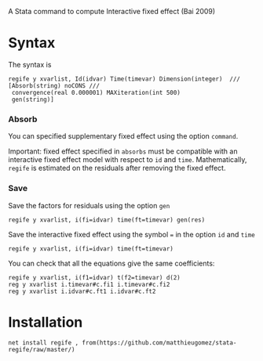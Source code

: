 
A Stata command to compute Interactive fixed effect (Bai 2009)

# Syntax
The syntax is

```
regife y xvarlist, Id(idvar) Time(timevar) Dimension(integer)  ///
[Absorb(string) noCONS ///
 convergence(real 0.000001) MAXiteration(int 500) 
 gen(string)]
```


### Absorb
You can specified supplementary fixed effect using the option `command`. 

Important: fixed effect specified in `absorbs` must be compatible with an interactive fixed effect model with respect to `id` and `time`. Mathematically, `regife` is estimated on the residuals after removing the fixed effect. 


### Save
Save the factors for residuals using the option `gen`

```
regife y xvarlist, i(fi=idvar) time(ft=timevar) gen(res)
```
Save the interactive fixed effect using the symbol `=` in the option `id` and `time`

```
regife y xvarlist, i(fi=idvar) time(ft=timevar)
```

You can check that all the equations give the same coefficients:

```
regife y xvarlist, i(f1=idvar) t(f2=timevar) d(2)
reg y xvarlist i.timevar#c.fi1 i.timevar#c.fi2
reg y xvarlist i.idvar#c.ft1 i.idvar#c.ft2
```


# Installation

```
net install regife , from(https://github.com/matthieugomez/stata-regife/raw/master/)
```